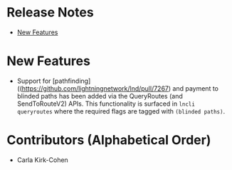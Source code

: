 # Release Notes
- [New Features](#new-features)

# New Features
* Support for [pathfinding]((https://github.com/lightningnetwork/lnd/pull/7267)
  and payment to blinded paths has been added via the QueryRoutes (and 
  SendToRouteV2) APIs. This functionality is surfaced in `lncli queryroutes` 
  where the required flags are tagged with `(blinded paths)`.

# Contributors (Alphabetical Order)

* Carla Kirk-Cohen
